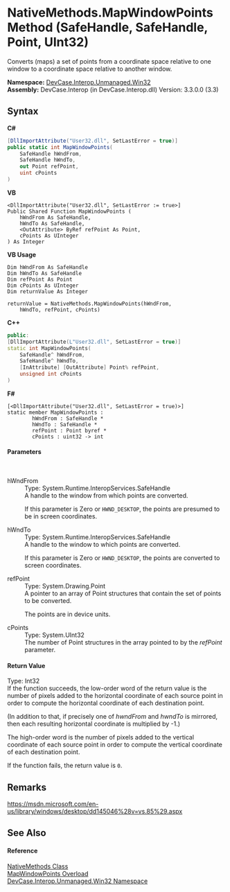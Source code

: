 # NativeMethods.MapWindowPoints Method (SafeHandle, SafeHandle, Point, UInt32)
 

Converts (maps) a set of points from a coordinate space relative to one window to a coordinate space relative to another window.

**Namespace:**&nbsp;<a href="N_DevCase_Interop_Unmanaged_Win32">DevCase.Interop.Unmanaged.Win32</a><br />**Assembly:**&nbsp;DevCase.Interop (in DevCase.Interop.dll) Version: 3.3.0.0 (3.3)

## Syntax

**C#**<br />
``` C#
[DllImportAttribute("User32.dll", SetLastError = true)]
public static int MapWindowPoints(
	SafeHandle hWndFrom,
	SafeHandle hWndTo,
	out Point refPoint,
	uint cPoints
)
```

**VB**<br />
``` VB
<DllImportAttribute("User32.dll", SetLastError := true>]
Public Shared Function MapWindowPoints ( 
	hWndFrom As SafeHandle,
	hWndTo As SafeHandle,
	<OutAttribute> ByRef refPoint As Point,
	cPoints As UInteger
) As Integer
```

**VB Usage**<br />
``` VB Usage
Dim hWndFrom As SafeHandle
Dim hWndTo As SafeHandle
Dim refPoint As Point
Dim cPoints As UInteger
Dim returnValue As Integer

returnValue = NativeMethods.MapWindowPoints(hWndFrom, 
	hWndTo, refPoint, cPoints)
```

**C++**<br />
``` C++
public:
[DllImportAttribute(L"User32.dll", SetLastError = true)]
static int MapWindowPoints(
	SafeHandle^ hWndFrom, 
	SafeHandle^ hWndTo, 
	[InAttribute] [OutAttribute] Point% refPoint, 
	unsigned int cPoints
)
```

**F#**<br />
``` F#
[<DllImportAttribute("User32.dll", SetLastError = true)>]
static member MapWindowPoints : 
        hWndFrom : SafeHandle * 
        hWndTo : SafeHandle * 
        refPoint : Point byref * 
        cPoints : uint32 -> int 

```


#### Parameters
&nbsp;<dl><dt>hWndFrom</dt><dd>Type: System.Runtime.InteropServices.SafeHandle<br />A handle to the window from which points are converted. 

 If this parameter is Zero or `HWND_DESKTOP`, the points are presumed to be in screen coordinates.</dd><dt>hWndTo</dt><dd>Type: System.Runtime.InteropServices.SafeHandle<br />A handle to the window to which points are converted. 

 If this parameter is Zero or `HWND_DESKTOP`, the points are converted to screen coordinates.</dd><dt>refPoint</dt><dd>Type: System.Drawing.Point<br />A pointer to an array of Point structures that contain the set of points to be converted. 

 The points are in device units.</dd><dt>cPoints</dt><dd>Type: System.UInt32<br />The number of Point structures in the array pointed to by the *refPoint* parameter.</dd></dl>

#### Return Value
Type: Int32<br />If the function succeeds, the low-order word of the return value is the number of pixels added to the horizontal coordinate of each source point in order to compute the horizontal coordinate of each destination point. 

 (In addition to that, if precisely one of *hwndFrom* and *hwndTo* is mirrored, then each resulting horizontal coordinate is multiplied by -1.) 

 The high-order word is the number of pixels added to the vertical coordinate of each source point in order to compute the vertical coordinate of each destination point. 



 If the function fails, the return value is `0`.

## Remarks
<a href="https://msdn.microsoft.com/en-us/library/windows/desktop/dd145046%28v=vs.85%29.aspx" target="_blank">https://msdn.microsoft.com/en-us/library/windows/desktop/dd145046%28v=vs.85%29.aspx</a>

## See Also


#### Reference
<a href="T_DevCase_Interop_Unmanaged_Win32_NativeMethods">NativeMethods Class</a><br /><a href="Overload_DevCase_Interop_Unmanaged_Win32_NativeMethods_MapWindowPoints">MapWindowPoints Overload</a><br /><a href="N_DevCase_Interop_Unmanaged_Win32">DevCase.Interop.Unmanaged.Win32 Namespace</a><br />